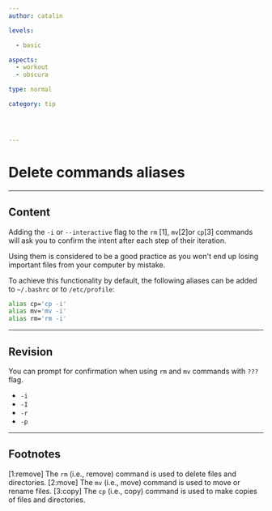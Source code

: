 ```yaml
---
author: catalin

levels:

  - basic

aspects:
  - workout
  - obscura

type: normal

category: tip




---
```


# Delete commands aliases

---
## Content

Adding the `-i` or `--interactive` flag to the `rm` [1], `mv`[2]or `cp`[3] commands will ask you to confirm the intent after each step of their iteration.

Using them is considered to be a good practice as you won't end up losing important files from your computer by mistake.

To achieve this functionality by default, the following aliases can be added to `~/.bashrc` or to `/etc/profile`:

```bash
alias cp='cp -i'
alias mv='mv -i'
alias rm='rm -i'
```

---
## Revision

You can prompt for confirmation when using `rm` and `mv` commands with `???` flag.

* `-i`
* `-I`
* `-r`
* `-p`

---
## Footnotes
[1:remove]
The `rm` (i.e., remove) command is used to delete files and directories.
[2:move]
The `mv` (i.e., move) command is used to move or rename files.
[3:copy]
The `cp` (i.e., copy) command is used to make copies of files and directories.
 
 
 

